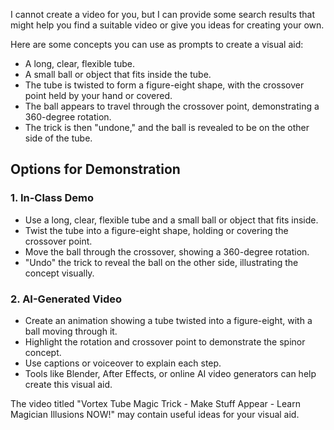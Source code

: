 I cannot create a video for you, but I can provide some search results that might help you find a suitable video or give you ideas for creating your own.

Here are some concepts you can use as prompts to create a visual aid:
* A long, clear, flexible tube.
* A small ball or object that fits inside the tube.
* The tube is twisted to form a figure-eight shape, with the crossover point held by your hand or covered.
* The ball appears to travel through the crossover point, demonstrating a 360-degree rotation.
* The trick is then "undone," and the ball is revealed to be on the other side of the tube.

## Options for Demonstration

### 1. In-Class Demo
- Use a long, clear, flexible tube and a small ball or object that fits inside.
- Twist the tube into a figure-eight shape, holding or covering the crossover point.
- Move the ball through the crossover, showing a 360-degree rotation.
- "Undo" the trick to reveal the ball on the other side, illustrating the concept visually.

### 2. AI-Generated Video
- Create an animation showing a tube twisted into a figure-eight, with a ball moving through it.
- Highlight the rotation and crossover point to demonstrate the spinor concept.
- Use captions or voiceover to explain each step.
- Tools like Blender, After Effects, or online AI video generators can help create this visual aid.

The video titled "Vortex Tube Magic Trick - Make Stuff Appear - Learn Magician Illusions NOW!" may contain useful ideas for your visual aid.